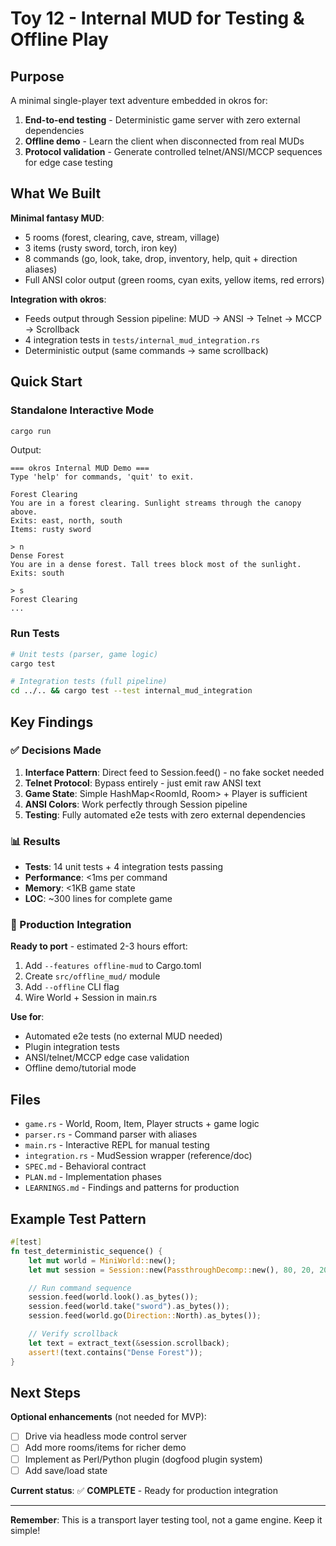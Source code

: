 # Toy 12 - Internal MUD for Testing & Offline Play

## Purpose

A minimal single-player text adventure embedded in okros for:
1. **End-to-end testing** - Deterministic game server with zero external dependencies
2. **Offline demo** - Learn the client when disconnected from real MUDs
3. **Protocol validation** - Generate controlled telnet/ANSI/MCCP sequences for edge case testing

## What We Built

**Minimal fantasy MUD**:
- 5 rooms (forest, clearing, cave, stream, village)
- 3 items (rusty sword, torch, iron key)
- 8 commands (go, look, take, drop, inventory, help, quit + direction aliases)
- Full ANSI color output (green rooms, cyan exits, yellow items, red errors)

**Integration with okros**:
- Feeds output through Session pipeline: MUD → ANSI → Telnet → MCCP → Scrollback
- 4 integration tests in `tests/internal_mud_integration.rs`
- Deterministic output (same commands → same scrollback)

## Quick Start

### Standalone Interactive Mode

```bash
cargo run
```

Output:
```
=== okros Internal MUD Demo ===
Type 'help' for commands, 'quit' to exit.

Forest Clearing
You are in a forest clearing. Sunlight streams through the canopy above.
Exits: east, north, south
Items: rusty sword

> n
Dense Forest
You are in a dense forest. Tall trees block most of the sunlight.
Exits: south

> s
Forest Clearing
...
```

### Run Tests

```bash
# Unit tests (parser, game logic)
cargo test

# Integration tests (full pipeline)
cd ../.. && cargo test --test internal_mud_integration
```

## Key Findings

### ✅ Decisions Made

1. **Interface Pattern**: Direct feed to Session.feed() - no fake socket needed
2. **Telnet Protocol**: Bypass entirely - just emit raw ANSI text
3. **Game State**: Simple HashMap<RoomId, Room> + Player is sufficient
4. **ANSI Colors**: Work perfectly through Session pipeline
5. **Testing**: Fully automated e2e tests with zero external dependencies

### 📊 Results

- **Tests**: 14 unit tests + 4 integration tests passing
- **Performance**: <1ms per command
- **Memory**: <1KB game state
- **LOC**: ~300 lines for complete game

### 🎯 Production Integration

**Ready to port** - estimated 2-3 hours effort:

1. Add `--features offline-mud` to Cargo.toml
2. Create `src/offline_mud/` module
3. Add `--offline` CLI flag
4. Wire World + Session in main.rs

**Use for**:
- Automated e2e tests (no external MUD needed)
- Plugin integration tests
- ANSI/telnet/MCCP edge case validation
- Offline demo/tutorial mode

## Files

- `game.rs` - World, Room, Item, Player structs + game logic
- `parser.rs` - Command parser with aliases
- `main.rs` - Interactive REPL for manual testing
- `integration.rs` - MudSession wrapper (reference/doc)
- `SPEC.md` - Behavioral contract
- `PLAN.md` - Implementation phases
- `LEARNINGS.md` - Findings and patterns for production

## Example Test Pattern

```rust
#[test]
fn test_deterministic_sequence() {
    let mut world = MiniWorld::new();
    let mut session = Session::new(PassthroughDecomp::new(), 80, 20, 200);

    // Run command sequence
    session.feed(world.look().as_bytes());
    session.feed(world.take("sword").as_bytes());
    session.feed(world.go(Direction::North).as_bytes());

    // Verify scrollback
    let text = extract_text(&session.scrollback);
    assert!(text.contains("Dense Forest"));
}
```

## Next Steps

**Optional enhancements** (not needed for MVP):
- [ ] Drive via headless mode control server
- [ ] Add more rooms/items for richer demo
- [ ] Implement as Perl/Python plugin (dogfood plugin system)
- [ ] Add save/load state

**Current status**: ✅ **COMPLETE** - Ready for production integration

---

**Remember**: This is a transport layer testing tool, not a game engine. Keep it simple!
